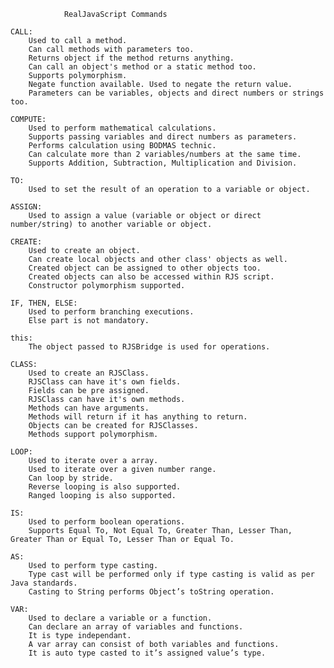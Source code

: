                 RealJavaScript Commands

	CALL:
		Used to call a method.
		Can call methods with parameters too.
		Returns object if the method returns anything.
		Can call an object's method or a static method too.
		Supports polymorphism.
		Negate function available. Used to negate the return value.
		Parameters can be variables, objects and direct numbers or strings too.

	COMPUTE:
		Used to perform mathematical calculations.
		Supports passing variables and direct numbers as parameters.
		Performs calculation using BODMAS technic.
		Can calculate more than 2 variables/numbers at the same time.
		Supports Addition, Subtraction, Multiplication and Division.
	
	TO:
		Used to set the result of an operation to a variable or object.

	ASSIGN:
		Used to assign a value (variable or object or direct number/string) to another variable or object.

	CREATE:
		Used to create an object.
		Can create local objects and other class' objects as well.
		Created object can be assigned to other objects too.
		Created objects can also be accessed within RJS script.
		Constructor polymorphism supported.
	
	IF, THEN, ELSE:
		Used to perform branching executions.
		Else part is not mandatory.
		
	this:
		The object passed to RJSBridge is used for operations.

	CLASS:
		Used to create an RJSClass.
		RJSClass can have it's own fields.
		Fields can be pre assigned.
		RJSClass can have it's own methods.
		Methods can have arguments.
		Methods will return if it has anything to return.
		Objects can be created for RJSClasses.
		Methods support polymorphism.

	LOOP:
		Used to iterate over a array.
		Used to iterate over a given number range.
		Can loop by stride.
		Reverse looping is also supported.
		Ranged looping is also supported.

	IS:
		Used to perform boolean operations.
		Supports Equal To, Not Equal To, Greater Than, Lesser Than, Greater Than or Equal To, Lesser Than or Equal To.

	AS:
		Used to perform type casting.
		Type cast will be performed only if type casting is valid as per Java standards.
		Casting to String performs Object’s toString operation.

	VAR:
		Used to declare a variable or a function.
		Can declare an array of variables and functions.
		It is type independant.
		A var array can consist of both variables and functions.
		It is auto type casted to it’s assigned value’s type.
